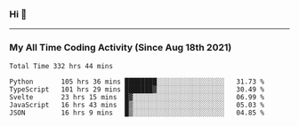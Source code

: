 ### Hi 🙂

---

### My All Time Coding Activity (Since Aug 18th 2021)
<!--START_SECTION:waka-all-->
```text
Total Time 332 hrs 44 mins

Python       105 hrs 36 mins ████████░░░░░░░░░░░░░░░░░   31.73 % 
TypeScript   101 hrs 29 mins ███████▓░░░░░░░░░░░░░░░░░   30.49 % 
Svelte       23 hrs 15 mins  █▓░░░░░░░░░░░░░░░░░░░░░░░   06.99 % 
JavaScript   16 hrs 43 mins  █▒░░░░░░░░░░░░░░░░░░░░░░░   05.03 % 
JSON         16 hrs 9 mins   █▒░░░░░░░░░░░░░░░░░░░░░░░   04.85 % 
```
<!--END_SECTION:waka-all-->
